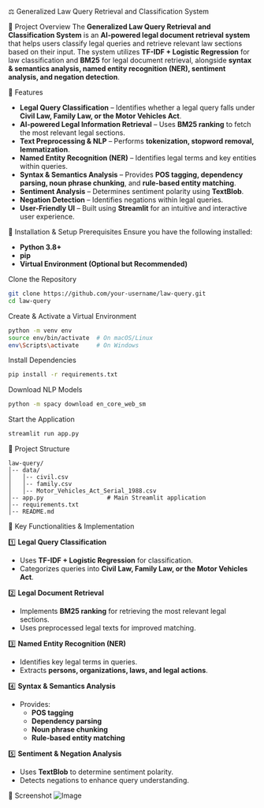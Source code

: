  ⚖️ Generalized Law Query Retrieval and Classification System

 📌 Project Overview
The **Generalized Law Query Retrieval and Classification System** is an **AI-powered legal document retrieval system** that helps users classify legal queries and retrieve relevant law sections based on their input. The system utilizes **TF-IDF + Logistic Regression** for law classification and **BM25** for legal document retrieval, alongside **syntax & semantics analysis, named entity recognition (NER), sentiment analysis, and negation detection**.

 🎯 Features
- **Legal Query Classification** – Identifies whether a legal query falls under **Civil Law, Family Law, or the Motor Vehicles Act**.
- **AI-powered Legal Information Retrieval** – Uses **BM25 ranking** to fetch the most relevant legal sections.
- **Text Preprocessing & NLP** – Performs **tokenization, stopword removal, lemmatization**.
- **Named Entity Recognition (NER)** – Identifies legal terms and key entities within queries.
- **Syntax & Semantics Analysis** – Provides **POS tagging, dependency parsing, noun phrase chunking**, and **rule-based entity matching**.
- **Sentiment Analysis** – Determines sentiment polarity using **TextBlob**.
- **Negation Detection** – Identifies negations within legal queries.
- **User-Friendly UI** – Built using **Streamlit** for an intuitive and interactive user experience.

 🚀 Installation & Setup
 Prerequisites
Ensure you have the following installed:
- **Python 3.8+**
- **pip**
- **Virtual Environment (Optional but Recommended)**

 Clone the Repository
```sh
git clone https://github.com/your-username/law-query.git
cd law-query
```

 Create & Activate a Virtual Environment
```sh
python -m venv env
source env/bin/activate  # On macOS/Linux
env\Scripts\activate     # On Windows
```

 Install Dependencies
```sh
pip install -r requirements.txt
```

 Download NLP Models
```sh
python -m spacy download en_core_web_sm
```

 Start the Application
```sh
streamlit run app.py
```

 📁 Project Structure
```
law-query/
│-- data/
│   │-- civil.csv
│   │-- family.csv
│   │-- Motor_Vehicles_Act_Serial_1988.csv
│-- app.py                  # Main Streamlit application
│-- requirements.txt
│-- README.md
```

 📍 Key Functionalities & Implementation
 
 1️⃣ **Legal Query Classification**
- Uses **TF-IDF + Logistic Regression** for classification.
- Categorizes queries into **Civil Law, Family Law, or the Motor Vehicles Act**.

 2️⃣ **Legal Document Retrieval**
- Implements **BM25 ranking** for retrieving the most relevant legal sections.
- Uses preprocessed legal texts for improved matching.

 3️⃣ **Named Entity Recognition (NER)**
- Identifies key legal terms in queries.
- Extracts **persons, organizations, laws, and legal actions**.

 4️⃣ **Syntax & Semantics Analysis**
- Provides:
  - **POS tagging**
  - **Dependency parsing**
  - **Noun phrase chunking**
  - **Rule-based entity matching**

 5️⃣ **Sentiment & Negation Analysis**
- Uses **TextBlob** to determine sentiment polarity.
- Detects negations to enhance query understanding.

 📸 Screenshot
 ![Image](https://github.com/user-attachments/assets/6fca59f0-8002-4e4b-8154-2c2a3cafd341)
